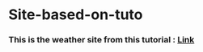 # Site-based-on-tuto
### This is the weather site from this tutorial : [Link](https://www.youtube.com/watch?v=WZNG8UomjSI)
